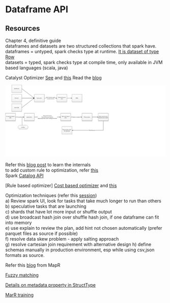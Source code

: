 # Dataframe API
## Resources
Chapter 4, definitive guide  
dataframes and datasets are two structured collections that spark have.  
dataframes = untyped, spark checks type at runtime. [It is dataset of type Row](https://databricks.com/blog/2016/06/22/apache-spark-key-terms-explained.html)  
datasets = typed, spark checks type at compile time, only available in JVM based languages (scala, java)

Catalyst Optimizer
[See](https://youtu.be/5ajs8EIPWGI) and [this](https://youtu.be/GDeePbbCz2g)
Read the [blog](https://databricks.com/blog/2015/04/13/deep-dive-into-spark-sqls-catalyst-optimizer.html)

![](catalyst.jpeg)

Refer this [blog post](https://virtuslab.com/blog/spark-sql-hood-part-i/) to learn the internals  
to add custom rule to optimization, refer [this](http://blog.madhukaraphatak.com/introduction-to-spark-two-part-6/)  
Spark [Catalog API](https://jaceklaskowski.gitbooks.io/mastering-spark-sql/spark-sql-CatalogImpl.html)

[Rule based optimizer]
[Cost based optimizer](https://youtu.be/qS_aS99TjCM) and [this](https://youtu.be/WSIN6f-wHcQ)

Optimization techniques (refer this [session](https://youtu.be/fp53QhSfQcI))  
a) Review spark UI, look for tasks that take much longer to run than others  
b) speculative tasks that are launching  
c) shards that have lot more input or shuffle output  
d) use broadcast hash join over shuffle hash join, if one dataframe can fit into memory  
e) use explain to review the plan, add hint not chosen automatically (prefer parquet files as source if possible)  
f) resolve data skew problem - apply salting approach  
g) resolve cartesian join requirement with alternative design
h) define schemas manually in production environment, esp while using csv,json formats as source.

Refer this [blog](https://mapr.com/blog/tips-and-best-practices-to-take-advantage-of-spark-2-x/) from MapR


[Fuzzy matching](https://medium.com/@mrpowers/fuzzy-matching-in-spark-with-soundex-and-levenshtein-distance-6749f5af8f28)

[Details on metadata property in StructType](https://stackoverflow.com/questions/32628845/is-there-a-way-to-add-extra-metadata-for-spark-dataframes)

[MarR training](https://mapr.com/training/on-demand/dev-360-v21-introduction-to-apache-spark/)

